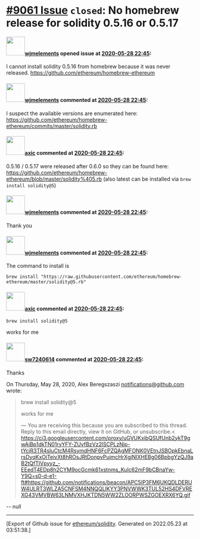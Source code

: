 # [\#9061 Issue](https://github.com/ethereum/solidity/issues/9061) `closed`: No homebrew release for solidity 0.5.16 or 0.5.17

#### <img src="https://avatars.githubusercontent.com/u/799573?v=4" width="50">[wjmelements](https://github.com/wjmelements) opened issue at [2020-05-28 22:45](https://github.com/ethereum/solidity/issues/9061):

I cannot install solidity 0.5.16 from homebrew because it was never released.
https://github.com/ethereum/homebrew-ethereum

#### <img src="https://avatars.githubusercontent.com/u/799573?v=4" width="50">[wjmelements](https://github.com/wjmelements) commented at [2020-05-28 22:45](https://github.com/ethereum/solidity/issues/9061#issuecomment-635647995):

I suspect the available versions are enumerated here: https://github.com/ethereum/homebrew-ethereum/commits/master/solidity.rb

#### <img src="https://avatars.githubusercontent.com/u/20340?v=4" width="50">[axic](https://github.com/axic) commented at [2020-05-28 22:45](https://github.com/ethereum/solidity/issues/9061#issuecomment-635650792):

0.5.16 / 0.5.17 were released after 0.6.0 so they can be found here: https://github.com/ethereum/homebrew-ethereum/blob/master/solidity%405.rb (also latest can be installed via `brew install solidity@5`)

#### <img src="https://avatars.githubusercontent.com/u/799573?v=4" width="50">[wjmelements](https://github.com/wjmelements) commented at [2020-05-28 22:45](https://github.com/ethereum/solidity/issues/9061#issuecomment-635650994):

Thank you

#### <img src="https://avatars.githubusercontent.com/u/799573?v=4" width="50">[wjmelements](https://github.com/wjmelements) commented at [2020-05-28 22:45](https://github.com/ethereum/solidity/issues/9061#issuecomment-635653010):

The command to install is

```
brew install "https://raw.githubusercontent.com/ethereum/homebrew-ethereum/master/solidity@5.rb"
```

#### <img src="https://avatars.githubusercontent.com/u/20340?v=4" width="50">[axic](https://github.com/axic) commented at [2020-05-28 22:45](https://github.com/ethereum/solidity/issues/9061#issuecomment-635666274):

```
brew install solidity@5
```
works for me

#### <img src="https://avatars.githubusercontent.com/u/63296575?v=4" width="50">[sw7240614](https://github.com/sw7240614) commented at [2020-05-28 22:45](https://github.com/ethereum/solidity/issues/9061#issuecomment-635740888):

Thanks


On Thursday, May 28, 2020, Alex Beregszaszi <notifications@github.com>
wrote:
> brew install solidity@5
>
> works for me
>
> —
> You are receiving this because you are subscribed to this thread.
> Reply to this email directly, view it on GitHub, or unsubscribe.<
https://ci3.googleusercontent.com/proxy/uGVUKxibQSUfUnb2ykT9gwAiBp1dkTN01ryYFY-ZUvfBzVz2lSCPLzNip-tYcjR3TR4sIuCtcM4RsymdHNF6FcPZQAgMFONK0VEtnJSBOpkEbnaLrsDyqKxOiTeivXt8hROsJRtDonpvPuimcHrXgjNIXHEBg06BpbgYzQJ9aB2tQfTIVpyyz_-EEedT4EDp8h2CYM9ocGcmk61xstnms_KuIc62mF9bCBnaYw-Y9Q=s0-d-e1-ft#https://github.com/notifications/beacon/APC5IP3FM6UKQDLDERUW4ULRT3WLZA5CNFSM4NNQQLIKYY3PNVWWK3TUL52HS4DFVREXG43VMVBW63LNMVXHJKTDN5WW2ZLOORPWSZGOEXRX6YQ.gif
>

-- 
null


-------------------------------------------------------------------------------



[Export of Github issue for [ethereum/solidity](https://github.com/ethereum/solidity). Generated on 2022.05.23 at 03:51:38.]
